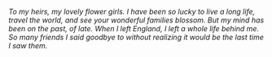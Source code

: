 *To my heirs, my lovely flower girls. I have been so lucky to live a long life, travel the world, and see your wonderful families blossom. But my mind has been on the past, of late. When I left England, I left a whole life behind me. So many friends I said goodbye to without realizing it would be the last time I saw them.*